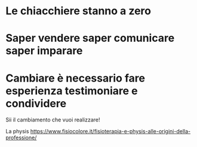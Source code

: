 

# Le chiacchiere stanno a zero

# Saper vendere saper comunicare saper imparare

# Cambiare è necessario fare esperienza testimoniare e condividere

Sii il cambiamento che vuoi realizzare! 

La physis
https://www.fisiocolore.it/fisioterapia-e-physis-alle-origini-della-professione/
